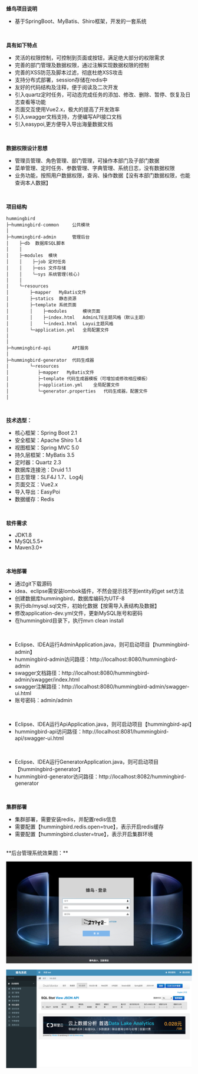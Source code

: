 **蜂鸟项目说明** 
- 基于SpringBoot、MyBatis、Shiro框架，开发的一套系统
<br>

**具有如下特点** 
- 灵活的权限控制，可控制到页面或按钮，满足绝大部分的权限需求
- 完善的部门管理及数据权限，通过注解实现数据权限的控制
- 完善的XSS防范及脚本过滤，彻底杜绝XSS攻击
- 支持分布式部署，session存储在redis中
- 友好的代码结构及注释，便于阅读及二次开发
- 引入quartz定时任务，可动态完成任务的添加、修改、删除、暂停、恢复及日志查看等功能
- 页面交互使用Vue2.x，极大的提高了开发效率
- 引入swagger文档支持，方便编写API接口文档
- 引入easypoi,更方便导入导出海量数据文档

<br>

**数据权限设计思想** 
- 管理员管理、角色管理、部门管理，可操作本部门及子部门数据
- 菜单管理、定时任务、参数管理、字典管理、系统日志，没有数据权限
- 业务功能，按照用户数据权限，查询、操作数据【没有本部门数据权限，也能查询本人数据】

<br> 

**项目结构** 
```
hummingbird
├─hummingbird-common     公共模块
│ 
├─hummingbird-admin      管理后台
│    ├─db  数据库SQL脚本
│    │ 
│    ├─modules  模块
│    │    ├─job 定时任务
│    │    ├─oss 文件存储
│    │    └─sys 系统管理(核心)
│    │ 
│    └─resources 
│        ├─mapper   MyBatis文件
│        ├─statics  静态资源
│        ├─template 系统页面
│        │    ├─modules      模块页面
│        │    ├─index.html   AdminLTE主题风格（默认主题）
│        │    └─index1.html  Layui主题风格
│        └─application.yml   全局配置文件
│       
│ 
├─hummingbird-api        API服务
│ 
├─hummingbird-generator  代码生成器
│        └─resources 
│           ├─mapper   MyBatis文件
│           ├─template 代码生成器模板（可增加或修改相应模板）
│           ├─application.yml    全局配置文件
│           └─generator.properties   代码生成器，配置文件
│
```

<br>

 **技术选型：** 
- 核心框架：Spring Boot 2.1
- 安全框架：Apache Shiro 1.4
- 视图框架：Spring MVC 5.0
- 持久层框架：MyBatis 3.5
- 定时器：Quartz 2.3
- 数据库连接池：Druid 1.1
- 日志管理：SLF4J 1.7、Log4j
- 页面交互：Vue2.x
- 导入导出：EasyPoi
- 数据缓存：Redis

<br>

 **软件需求** 
- JDK1.8
- MySQL5.5+
- Maven3.0+

<br>

 **本地部署**
- 通过git下载源码
- idea、eclipse需安装lombok插件，不然会提示找不到entity的get set方法
- 创建数据库hummingbird，数据库编码为UTF-8
- 执行db/mysql.sql文件，初始化数据【按需导入表结构及数据】
- 修改application-dev.yml文件，更新MySQL账号和密码
- 在hummingbird目录下，执行mvn clean install
<br>

- Eclipse、IDEA运行AdminApplication.java，则可启动项目【hummingbird-admin】
- hummingbird-admin访问路径：http://localhost:8080/hummingbird-admin
- swagger文档路径：http://localhost:8080/hummingbird-admin/swagger/index.html
- swagger注解路径：http://localhost:8080/hummingbird-admin/swagger-ui.html
- 账号密码：admin/admin

<br>

- Eclipse、IDEA运行ApiApplication.java，则可启动项目【hummingbird-api】
- hummingbird-api访问路径：http://localhost:8081/hummingbird-api/swagger-ui.html

<br>

- Eclipse、IDEA运行GeneratorApplication.java，则可启动项目【hummingbird-generator】
- hummingbird-generator访问路径：http://localhost:8082/hummingbird-generator


<br>

 **集群部署**
- 集群部署，需要安装redis，并配置redis信息
- 需要配置【hummingbird.redis.open=true】，表示开启redis缓存
- 需要配置【hummingbird.cluster=true】，表示开启集群环境

<br>
**后台管理系统效果图：** 
<br>

![Image](images/admin_login.png)

![Image](images/admin_index.png)


<br>